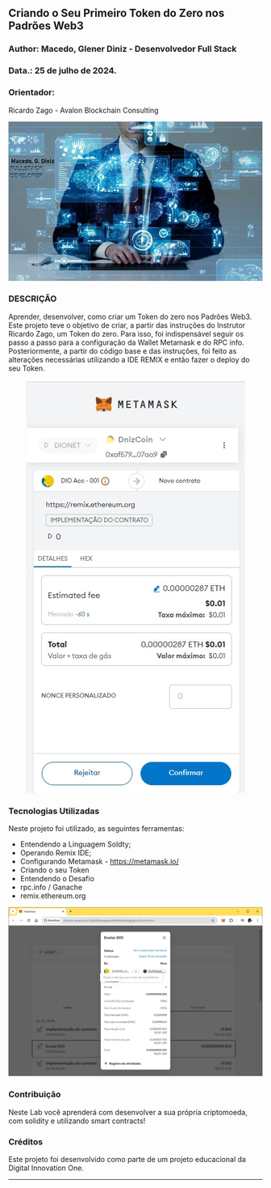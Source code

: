 ## Criando o Seu Primeiro Token do Zero nos Padrões Web3
### Author: Macedo, Glener Diniz - Desenvolvedor Full Stack
### Data.: 25 de julho de 2024.

### Orientador:
Ricardo Zago - Avalon Blockchain Consulting
<p align="center">
  <img src="https://raw.githubusercontent.com/gdmacedo/Glener-Talk/main/developer-MacedoGDiniz.jpg" alt="Macedo, Glener Diniz">
</p>

### DESCRIÇÃO
Aprender, desenvolver, como criar um Token do zero nos Padrões Web3. 
Este projeto teve o objetivo de criar, a partir das instruções do Instrutor Ricardo Zago, um Token do zero. 
Para isso, foi indispensável seguir os passo a passo para a configuração da Wallet Metamask e do RPC info. 
Posteriormente, a partir do código base e das instruções, foi feito as alterações necessárias utilizando a IDE REMIX e então fazer o deploy do seu Token.

<p align="center">
  <img src="https://raw.githubusercontent.com/gdmacedo/TokenNosPadr-esWeb3/main/Token_GLENER_001.jpg" alt="Transação">
</p>


### Tecnologias Utilizadas
Neste projeto foi utilizado, as seguintes ferramentas:
- Entendendo a Linguagem Soldty;
- Operando Remix IDE;
- Configurando Metamask - https://metamask.io/​
- Criando o seu Token
- Entendendo o Desafio
- rpc.info / Ganache
- remix.ethereum.org


<p align="center">
  <img src="https://raw.githubusercontent.com/gdmacedo/Glener-Talk/main/MetaMash.jpg" alt="Metamask">
</p>


### Contribuição
Neste Lab você aprenderá com desenvolver a sua própria criptomoeda, com solidity e utilizando smart contracts!


### Créditos
Este projeto foi desenvolvido como parte de um projeto educacional da Digital Innovation One.

---
